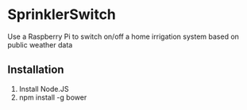 # SprinklerSwitch
Use a Raspberry Pi to switch on/off a home irrigation system based on public weather data


Installation
------------

1. Install Node.JS
2. npm install -g bower
